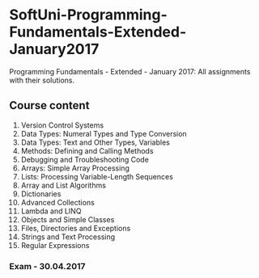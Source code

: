 # SoftUni-Programming-Fundamentals-Extended-January2017
Programming Fundamentals - Extended - January 2017: All assignments with their solutions.

## Course content

1. Version Control Systems
2. Data Types: Numeral Types and Type Conversion
3. Data Types: Text and Other Types, Variables
4. Methods: Defining and Calling Methods
5. Debugging and Troubleshooting Code
6. Arrays: Simple Array Processing 
7. Lists: Processing Variable-Length Sequences
8. Array and List Algorithms
9. Dictionaries
10. Advanced Collections
11. Lambda and LINQ
12. Objects and Simple Classes
13. Files, Directories and Exceptions
14. Strings and Text Processing
15. Regular Expressions

### Exam - 30.04.2017